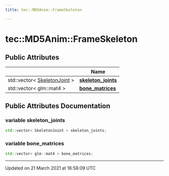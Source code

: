 ```yaml
---
title: tec::MD5Anim::FrameSkeleton

---
```


# tec::MD5Anim::FrameSkeleton



## Public Attributes

|                | Name           |
| -------------- | -------------- |
| std::vector< [SkeletonJoint](/engine/Classes/structtec_1_1_m_d5_anim_1_1_skeleton_joint/) > | **[skeleton_joints](/engine/Classes/structtec_1_1_m_d5_anim_1_1_frame_skeleton/#variable-skeleton_joints)**  |
| std::vector< glm::mat4 > | **[bone_matrices](/engine/Classes/structtec_1_1_m_d5_anim_1_1_frame_skeleton/#variable-bone_matrices)**  |

## Public Attributes Documentation

### variable skeleton_joints

```cpp
std::vector< SkeletonJoint > skeleton_joints;
```


### variable bone_matrices

```cpp
std::vector< glm::mat4 > bone_matrices;
```


-------------------------------

Updated on 21 March 2021 at 16:58:09 UTC